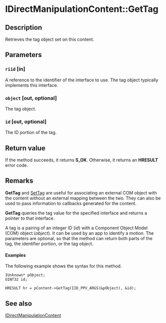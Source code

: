 # IDirectManipulationContent::GetTag

## Description

Retrieves the tag object set on this content.

## Parameters

### `riid` [in]

A reference to the identifier of the interface to use. The tag object typically implements this interface.

### `object` [out, optional]

The tag object.

### `id` [out, optional]

The ID portion of the tag.

## Return value

If the method succeeds, it returns **S_OK**. Otherwise, it returns an **HRESULT** error code.

## Remarks

**GetTag** and [SetTag](https://learn.microsoft.com/previous-versions/windows/desktop/api/directmanipulation/nf-directmanipulation-idirectmanipulationcontent-settag) are useful for associating an external COM object with the content without an external mapping between the two. They can also be used to pass information to callbacks generated for the content.

**GetTag** queries the tag value for the specified interface and returns a pointer to that interface.

A tag is a pairing of an integer ID (*id*) with a Component Object Model (COM) object (*object*). It can be used by an app to identify a motion.
The parameters are optional, so that the method can return both parts of the tag, the identifier portion, or the tag object.

#### Examples

The following example shows the syntax for this method.

```
IUnknown* pObject;
UINT32 id;

HRESULT hr = pContent->GetTag(IID_PPV_ARGS(&pObject), &id);

```

## See also

[IDirectManipulationContent](https://learn.microsoft.com/previous-versions/windows/desktop/api/directmanipulation/nn-directmanipulation-idirectmanipulationcontent)